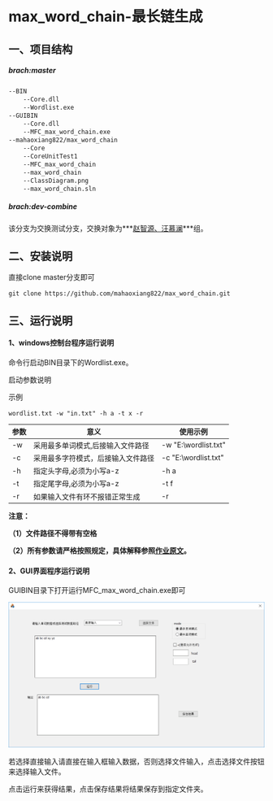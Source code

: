 # max_word_chain-最长链生成
## 一、项目结构

##### brach:master

```
--BIN
	--Core.dll
	--Wordlist.exe
--GUIBIN
	--Core.dll
	--MFC_max_word_chain.exe
--mahaoxiang822/max_word_chain
	--Core
	--CoreUnitTest1
	--MFC_max_word_chain
	--max_word_chain
	--ClassDiagram.png
	--max_word_chain.sln
```

##### brach:dev-combine

该分支为交换测试分支，交换对象为***[赵智源、汪慕澜](https://github.com/supplient/longest_word_chain)***组。

## 二、安装说明

直接clone master分支即可

```
git clone https://github.com/mahaoxiang822/max_word_chain.git
```

## 三、运行说明

#### 1、windows控制台程序运行说明

命令行启动BIN目录下的Wordlist.exe。

启动参数说明

示例

```
wordlist.txt -w "in.txt" -h a -t x -r
```



| 参数 | 意义                               | 使用示例             |
| ---- | ---------------------------------- | -------------------- |
| -w   | 采用最多单词模式,后接输入文件路径  | -w "E:\wordlist.txt" |
| -c   | 采用最多字符模式，后接输入文件路径 | -c "E:\wordlist.txt" |
| -h   | 指定头字母,必须为小写a-z           | -h a                 |
| -t   | 指定尾字母,必须为小写a-z           | -t  f                |
| -r   | 如果输入文件有环不报错正常生成     | -r                   |

**注意：**

**（1）文件路径不得带有空格**

**（2）所有参数请严格按照规定，具体解释参照[作业原文](https://edu.cnblogs.com/campus/buaa/BUAA_SE_2019_LJ/homework/2638)。**

#### 2、GUI界面程序运行说明

GUIBIN目录下打开运行MFC_max_word_chain.exe即可

![我方gui](./我方gui.png)

若选择直接输入请直接在输入框输入数据，否则选择文件输入，点击选择文件按钮来选择输入文件。

点击运行来获得结果，点击保存结果将结果保存到指定文件夹。
